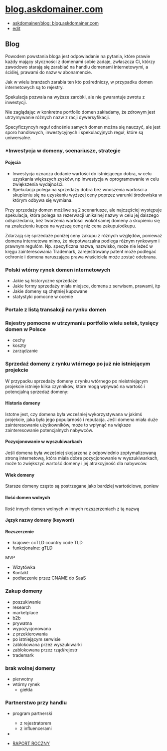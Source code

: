 # [blog.askdomainer.com](http://blog.askdomainer.com)
+ [askdomainer/blog: blog.askdomainer.com](https://github.com/askdomainer/blog)
+ [edit](https://github.com/askdomainer/blog/edit/main/README.md)


## Blog

Powodem powstania bloga jest odpowiadanie na pytania, które prawie każdy mający styczności z domenami sobie zadaje, zwłaszcza Ci, którzy zawodowo starają się zarabiać na handlu domenami internetowymi, a ściślej, prawami do nazw w abonamencie.

Jak w wielu branżach zarabia ten kto pośredniczy, w przypadku domen internetowych są to rejestry.

Spekulacja pozwala na wyższe zarobki, ale nie gwarantuje zwrotu z inwestycji.

Nie zaglądając w konkretne portfolio domen zakładamy, że zdrowym jest utrzymywanie różnych nazw z racji dywersyfikacji.

Specyficzyncyh reguł odnośnie samych domen można się nauczyć, ale jest sporo handlowych, inwestycyjnych i spekulacyjnych reguł, które są uniwersalne.


### *Inwestycja w domeny, scenariusze, strategie

#### Pojęcia

+ Inwestycja oznacza dodanie wartości do istniejącego dobra, w celu uzyskania większych zysków, np inwestycja w oprogramowanie w celu zwiększenia wydajności.
+ Spekulacja polega na sprzedaży dobra bez wnoszenia wartości a skupieniu się na uzyskaniu wyższej ceny poprzez warunki środowiska w którym odbywa się wymiana.

Przy sprzedaży domen możliwe są 2 scenariusze, ale najczęściej występuje spekulacja, która polega na rezerwacji unikalnej nazwy w celu jej dalszego odsprzedania, bez tworzenia wartości wokół samej domeny a skupieniu się na znalezieniu kupca na wyższą cenę niż cena zakupu/odkupu.

Zdarzają się sprzedaże poniżej ceny zakupu z różnych względów, ponieważ domena internetowa mimo, że niepotwarzalna podlega różnym rynkowym i prawnym regułóm.
Np. specyficzna nazwa, nazwisko, może nie leżeć w kręgu zainteresowania 
Trademark, zarejestrowany patent może podlegać ochronie i domena naruszająca prawa właściciela może zostać odebrana.

### Polski wtórny rynek domen internetowych

+ Jakie są historyczne sprzedaże
+ Jakie formy sprzedaży miała miejsce, domena z serwisem, prawami, itp
+ Jakie domeny są chętniej kupowane
+ statystyki pomocne w ocenie


### Portale z listą transakcji na rynku domen


### Rejestry pomocne w utrzymaniu portfolio wielu setek, tysięcy domen w Polsce

+ cechy
+ koszty
+ zarządzanie

### Sprzedaż domeny z rynku wtórnego po już nie istniejącym projekcie

W przypadku sprzedaży domeny z rynku wtórnego po nieistniejącym projekcie istnieje kilka czynników, które mogą wpływać na wartość i potencjalną sprzedaż domeny:

#### Historia domeny
Istotne jest, czy domena była wcześniej wykorzystywana w jakimś projekcie, jaka była jego popularność i reputacja. Jeśli domena miała duże zainteresowanie użytkowników, może to wpłynąć na większe zainteresowanie potencjalnych nabywców.

#### Pozycjonowanie w wyszukiwarkach
Jeśli domena była wcześniej skojarzona z odpowiednio zoptymalizowaną stroną internetową, która miała dobre pozycjonowanie w wyszukiwarkach, może to zwiększyć wartość domeny i jej atrakcyjność dla nabywców.

#### Wiek domeny
Starsze domeny często są postrzegane jako bardziej wartościowe, poniew

#### Ilość domen wolnych
Ilość innych domen wolnych w innych rozszerzeniach z tą nazwą

#### Język nazwy domeny (keyword)


#### Rozszerzenie 
+ krajowe: ccTLD country code TLD
+ funkcjonalne: gTLD

MVP

+ Wizytówka
+ Kontakt
+ podłaczenie przez CNAME do SaaS


### Zakup domeny

+ poszukiwanie
+ research
+ marketplace
+ b2b
+ prywatna
+ wypozycjonowana
+ z przekierowania
+ po istniejącym serwisie
+ zablokowana przez wyszukiwarki
+ zablokowana przez rząd/rejestr
+ trademark

  
### brak wolnej domeny


+ pierwotny 
+ wtórny rynek
  + giełda
 

### Partnerstwo przy handlu

+ program partnerski
  + z rejestratorem
  + z influencerami
+ 

    


+ [RAPORT ROCZNY](2023/RAPORT.md)
